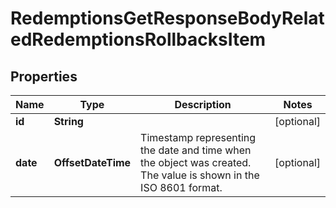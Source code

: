

# RedemptionsGetResponseBodyRelatedRedemptionsRollbacksItem


## Properties

| Name | Type | Description | Notes |
|------------ | ------------- | ------------- | -------------|
|**id** | **String** |  |  [optional] |
|**date** | **OffsetDateTime** | Timestamp representing the date and time when the object was created. The value is shown in the ISO 8601 format. |  [optional] |



